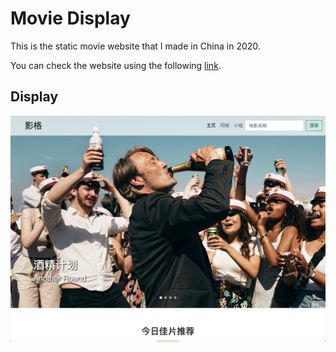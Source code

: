 # Movie Display

This is the static movie website that I made in China in 2020. 

You can check the website using the following [link](https://roaming-debug.github.io/Movie-Display/).

## Display

![demo](images/demo1.jpg)
